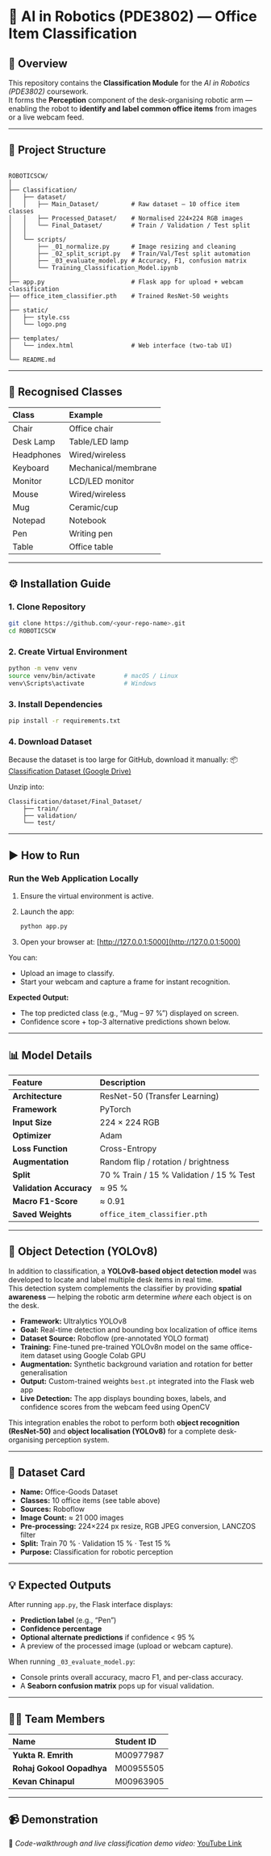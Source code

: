 
# 🧠 AI in Robotics (PDE3802) — Office Item Classification

## 📘 Overview
This repository contains the **Classification Module** for the *AI in Robotics (PDE3802)* coursework.  
It forms the **Perception** component of the desk-organising robotic arm — enabling the robot to **identify and label common office items** from images or a live webcam feed.  

---

## 🧩 Project Structure
```

ROBOTICSCW/
│
├── Classification/
│   ├── dataset/
│   │   ├── Main_Dataset/         # Raw dataset – 10 office item classes
│   │   ├── Processed_Dataset/    # Normalised 224×224 RGB images
│   │   └── Final_Dataset/        # Train / Validation / Test split
│   │
│   └── scripts/
│       ├── _01_normalize.py      # Image resizing and cleaning
│       ├── _02_split_script.py   # Train/Val/Test split automation
│       ├── _03_evaluate_model.py # Accuracy, F1, confusion matrix
│       └── Training_Classification_Model.ipynb
│
├── app.py                        # Flask app for upload + webcam classification
├── office_item_classifier.pth    # Trained ResNet-50 weights
│
├── static/
│   ├── style.css
│   └── logo.png
│
├── templates/
│   └── index.html                # Web interface (two-tab UI)
│
└── README.md

````

---

## 🧠 Recognised Classes
| Class | Example |
|:------|:---------|
| Chair | Office chair |
| Desk Lamp | Table/LED lamp |
| Headphones | Wired/wireless |
| Keyboard | Mechanical/membrane |
| Monitor | LCD/LED monitor |
| Mouse | Wired/wireless |
| Mug | Ceramic/cup |
| Notepad | Notebook |
| Pen | Writing pen |
| Table | Office table |

---

## ⚙️ Installation Guide

### 1. Clone Repository
```bash
git clone https://github.com/<your-repo-name>.git
cd ROBOTICSCW
````

### 2. Create Virtual Environment

```bash
python -m venv venv
source venv/bin/activate        # macOS / Linux
venv\Scripts\activate           # Windows
```

### 3. Install Dependencies

```bash
pip install -r requirements.txt
```

### 4. Download Dataset

Because the dataset is too large for GitHub, download it manually:
📦 [Classification Dataset (Google Drive)](https://drive.google.com/file/d/18K4xG9XFKQ2DGNMg43CZ8u7B-xJFcFJg/view?usp=drive_link)

Unzip into:

```
Classification/dataset/Final_Dataset/
    ├── train/
    ├── validation/
    └── test/
```

---

## ▶️ How to Run

### Run the Web Application Locally

1. Ensure the virtual environment is active.
2. Launch the app:

   ```bash
   python app.py
   ```
3. Open your browser at: [http://127.0.0.1:5000](http://127.0.0.1:5000)

You can:

* Upload an image to classify.
* Start your webcam and capture a frame for instant recognition.

**Expected Output:**

* The top predicted class (e.g., “Mug – 97 %”) displayed on screen.
* Confidence score + top-3 alternative predictions shown below.

---


## 📊 Model Details

| Feature                 | Description                              |
| :---------------------- | :--------------------------------------- |
| **Architecture**        | ResNet-50 (Transfer Learning)            |
| **Framework**           | PyTorch                                  |
| **Input Size**          | 224 × 224 RGB                            |
| **Optimizer**           | Adam                                     |
| **Loss Function**       | Cross-Entropy                            |
| **Augmentation**        | Random flip / rotation / brightness      |
| **Split**               | 70 % Train / 15 % Validation / 15 % Test |
| **Validation Accuracy** | ≈ 95 %                                   |
| **Macro F1-Score**      | ≈ 0.91                                   |
| **Saved Weights**       | `office_item_classifier.pth`             |


---

## 🎯 Object Detection (YOLOv8)

In addition to classification, a **YOLOv8-based object detection model** was developed to locate and label multiple desk items in real time.  
This detection system complements the classifier by providing **spatial awareness** — helping the robotic arm determine *where* each object is on the desk.

- **Framework:** Ultralytics YOLOv8  
- **Goal:** Real-time detection and bounding box localization of office items  
- **Dataset Source:** Roboflow (pre-annotated YOLO format)  
- **Training:** Fine-tuned pre-trained YOLOv8n model on the same office-item dataset using Google Colab GPU  
- **Augmentation:** Synthetic background variation and rotation for better generalisation  
- **Output:** Custom-trained weights `best.pt` integrated into the Flask web app  
- **Live Detection:** The app displays bounding boxes, labels, and confidence scores from the webcam feed using OpenCV  

This integration enables the robot to perform both **object recognition (ResNet-50)** and **object localisation (YOLOv8)** for a complete desk-organising perception system.


---

## 🧱 Dataset Card

* **Name:** Office-Goods Dataset
* **Classes:** 10 office items (see table above)
* **Sources:**  Roboflow 
* **Image Count:** ≈ 21 000 images
* **Pre-processing:** 224×224 px resize, RGB JPEG conversion, LANCZOS filter
* **Split:** Train 70 %  ·  Validation 15 %  ·  Test 15 %
* **Purpose:** Classification for robotic perception

---

## 💡 Expected Outputs

After running `app.py`, the Flask interface displays:

* **Prediction label** (e.g., “Pen”)
* **Confidence percentage**
* **Optional alternate predictions** if confidence < 95 %
* A preview of the processed image (upload or webcam capture).

When running `_03_evaluate_model.py`:

* Console prints overall accuracy, macro F1, and per-class accuracy.
* A **Seaborn confusion matrix** pops up for visual validation.


---

## 👩‍💻 Team Members

| Name                      | Student ID |
| :------------------------ | :--------- |
| **Yukta R. Emrith**       | M00977987  |
| **Rohaj Gokool Oopadhya** | M00955505  |
| **Kevan Chinapul**        | M00963905  |

---

## 📹 Demonstration

🎥 *Code-walkthrough and live classification demo video:* [YouTube Link](#)



